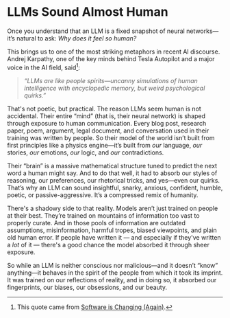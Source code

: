 # LLMs Sound Almost Human

Once you understand that an LLM is a fixed snapshot of neural networks—it’s natural to ask: *Why does it feel so human?*

This brings us to one of the most striking metaphors in recent AI discourse. Andrej Karpathy, one of the key minds behind Tesla Autopilot and a major voice in the AI field, said[^1]:

> *“LLMs are like people spirits—uncanny simulations of human intelligence with encyclopedic memory, but weird psychological quirks.”*

That's not poetic, but practical. The reason LLMs seem human is not accidental. Their entire “mind” (that is, their neural network) is shaped through exposure to human communication. Every blog post, research paper, poem, argument, legal document, and conversation used in their training was written by people. So their model of the world isn’t built from first principles like a physics engine—it’s built from *our* language, *our* stories, *our* emotions, *our* logic, and *our* contradictions.

Their “brain” is a massive mathematical structure tuned to predict the next word a human might say. And to do that well, it had to absorb our styles of reasoning, our preferences, our rhetorical tricks, and yes—even our quirks. That’s why an LLM can sound insightful, snarky, anxious, confident, humble, poetic, or passive-aggressive. It’s a compressed remix of humanity.

There's a shadowy side to that reality. Models aren’t just trained on people at their best. They’re trained on mountains of information too vast to properly curate. And in those pools of information are outdated assumptions, misinformation, harmful tropes, biased viewpoints, and plain old human error. If people have written it — and especially if they've written a *lot* of it — there's a good chance the model absorbed it through sheer exposure.

So while an LLM is neither conscious nor malicious—and it doesn’t “know” anything—it behaves in the spirit of the people from which it took its imprint. It was trained on our reflections of reality, and in doing so, it absorbed our fingerprints, our biases, our obsessions, and our beauty.

[^1]: This quote came from [Software is Changing (Again)](https://www.youtube.com/watch?v=LCEmiRjPEtQ).
